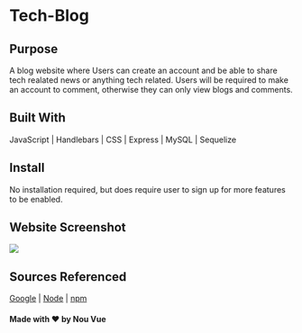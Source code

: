 # Tech-Blog

## Purpose

A blog website where Users can create an account and be able to share tech realated news or anything tech related. Users will be required to make an account to comment, otherwise they can only view blogs and comments.

## Built With
JavaScript | Handlebars | CSS | Express | MySQL | Sequelize
## Install

No installation required, but does require user to sign up for more features to be enabled.

## Website Screenshot

![](link)

## Sources Referenced

[Google](https://www.google.com) |
[Node](https://nodejs.org/en/) |
[npm](https://www.npmjs.com/package/inquirer)

#### Made with ❤️ by Nou Vue
